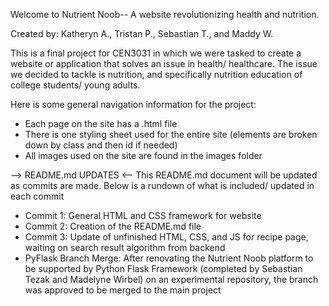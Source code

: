 Welcome to Nutrient Noob-- A website revolutionizing health and nutrition.

Created by: Katheryn A., Tristan P., Sebastian T., and Maddy W.

This is a final project for CEN3031 in which we were tasked to create a website or application that solves an issue in health/ healthcare. The issue we decided to tackle is nutrition, and specifically nutrition education of college students/ young adults. 

Here is some general navigation information for the project:
  - Each page on the site has a .html file
  - There is one styling sheet used for the entire site (elements are broken down by class and then id if needed)
  - All images used on the site are found in the images folder

--> README.md UPDATES <--
This README.md document will be updated as commits are made. Below is a rundown of what is included/ updated in each commit
 
  - Commit 1: General HTML and CSS framework for website
  - Commit 2: Creation of the README.md file
  - Commit 3: Update of unfinished HTML, CSS, and JS for recipe page, waiting on search result algorithm from backend
  - PyFlask Branch Merge: After renovating the Nutrient Noob platform to be supported by Python Flask Framework (completed by Sebastian Tezak and Madelyne Wirbel) on an experimental repository, the branch was approved to be merged to the main project
